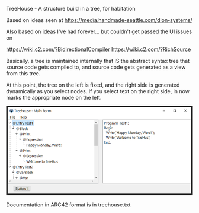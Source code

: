 TreeHouse - A structure build in a tree, for habitation

Based on ideas seen at https://media.handmade-seattle.com/dion-systems/

Also based on ideas I've had forever... but couldn't get passed the UI issues on

  https://wiki.c2.com/?BidirectionalCompiler
  https://wiki.c2.com/?RichSource

Basically, a tree is maintained internally that IS the abstract syntax tree that source code gets compiled to, and source code gets generated as a view from this tree.

At this point, the tree on the left is fixed, and the right side is generated dynamically as you select nodes. If you select text on the right side, in now marks the appropriate node on the left.

![Screen Shot 1](screenshots/v001_main.png?raw=true "TreeHouse - Main Screen")

Documentation in ARC42 format is in treehouse.txt


